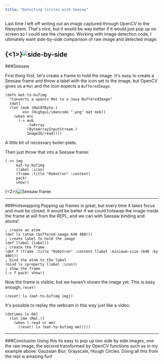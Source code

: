 ```yaml
---
title: "Detecting Circles with Seesaw"
---
```


Last time I left off writing out an image captured through OpenCV to the filesystem. That's nice, but it would be way better if it would just pop up on screen so I could see the changes. Working with image detection code, I ultimately want side-by-side comparison of raw image and detected image:

{<1>}![side-by-side](/content/images/2014/Apr/robotron-demo2.jpg)
---------

###Seesaw

First thing first, let's create a frame to hold the image. It's easy to create a Seesaw frame and throw a label with the icon set to the image, but OpenCV gives us a `Mat` and the icon expects a `BufferedImage`.

```prettyprint lang-clj
(defn mat-to-bufimg
  "Converts a opencv Mat to a Java BufferedImage"
  [mat]
  (let [mob (MatOfByte.)
        enc (Highgui/imencode ".png" mat mob)]
    (when enc
      (-> mob
          .toArray
          (ByteArrayInputStream.)
          ImageIO/read))))
```
A little bit of necessary boiler-plate.

Then just throw that into a Seesaw frame:
```prettyprint lang-clj
(->> img
     mat-to-bufimg
     (label :icon)
     (frame :title "Robotron" :content)
     pack!
     show!)
```
{<2>}![Seesaw frame](/content/images/2014/Apr/robotron-demo-1.jpg)

-------------
###Hotswapping
Popping up frames is great, but every time it takes focus and must be closed. It would be better if we could hotswap the image inside the frame at will from the REPL, and we can with Seesaw binding and atoms!

```prettyprint lang-clj
; create an atom
(def lx (atom (buffered-image 640 480)))
; create label to hold the image
(def llabel (label))
; create the frame
(def f (frame :title "Robotron" :content llabel :minimum-size [640 :by 480]))
; bind the atom to the label
(bind lx (property llabel :icon))
; show the frame
(-> f pack! show!)
```
Now the frame is visible, but we haven't shown the image yet. This is easy enough, `reset!`
```prettyprint lang-clj
(reset! lx (mat-to-bufimg img))
```
It's possible to replay the webcam in this way just like a video.
```prettyprint lang-clj
(dotimes [x 60]
  (let [mm (Mat.)]
    (when (.read vc mm)
      (reset! lx (mat-to-bufimg mm)))))
```
-----------
###Conclusion
Using this its easy to pop up two side by side images, one the raw image, the second transformed by OpenCV functions such as in my example above: Gaussian Blur, Grayscale, Hough Circles. Doing all this from the repl is amazing fun!